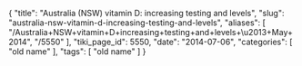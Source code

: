{
    "title": "Australia (NSW) vitamin D: increasing testing and levels",
    "slug": "australia-nsw-vitamin-d-increasing-testing-and-levels",
    "aliases": [
        "/Australia+NSW+vitamin+D+increasing+testing+and+levels+\u2013+May+2014",
        "/5550"
    ],
    "tiki_page_id": 5550,
    "date": "2014-07-06",
    "categories": [
        "old name"
    ],
    "tags": [
        "old name"
    ]
}